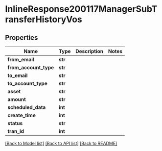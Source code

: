 # InlineResponse200117ManagerSubTransferHistoryVos

## Properties
Name | Type | Description | Notes
------------ | ------------- | ------------- | -------------
**from_email** | **str** |  | 
**from_account_type** | **str** |  | 
**to_email** | **str** |  | 
**to_account_type** | **str** |  | 
**asset** | **str** |  | 
**amount** | **str** |  | 
**scheduled_data** | **int** |  | 
**create_time** | **int** |  | 
**status** | **str** |  | 
**tran_id** | **int** |  | 

[[Back to Model list]](../README.md#documentation-for-models) [[Back to API list]](../README.md#documentation-for-api-endpoints) [[Back to README]](../README.md)


